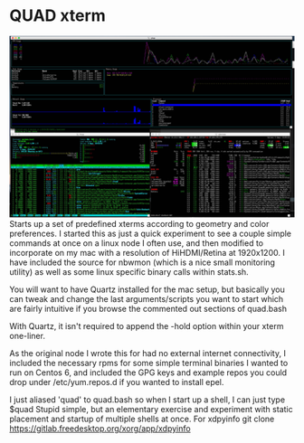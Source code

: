 # QUAD xterm
![Image ](/quad.jpg)
Starts up a set of predefined xterms according to geometry and color preferences.
I started this as just a quick experiment to see a couple simple commands at once on a linux node I often use, 
and then modified to incorporate on my mac with a resolution of HiHDMI/Retina at 1920x1200.
I have included the source for nbwmon (which is a nice small monitoring utility) as well as some linux specific binary calls within stats.sh.

You will want to have Quartz installed for the mac setup, but basically you can tweak and change the last arguments/scripts you want to start which are fairly intuitive if you  browse the commented out sections of quad.bash

With Quartz,  it isn't required to append the -hold option within your xterm one-liner.

As the original node I wrote this for had no external internet connectivity, I included the necessary rpms for some simple terminal binaries I wanted to run on Centos 6, and included the GPG keys and example repos you could drop under /etc/yum.repos.d if you wanted to install epel.

I just aliased 'quad' to quad.bash so when I start up a shell, I can just type 
$quad
Stupid simple, but an elementary exercise and experiment with static placement and startup of multiple shells at once.
For xdpyinfo git clone https://gitlab.freedesktop.org/xorg/app/xdpyinfo

